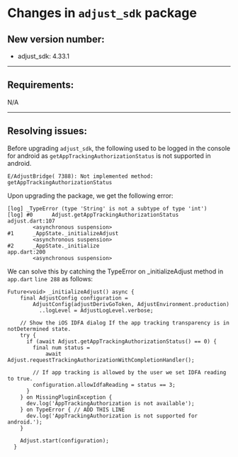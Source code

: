 # Changes in `adjust_sdk` package

## New version number:

- adjust_sdk: 4.33.1

---

## Requirements:

N/A

---

## Resolving issues:

Before upgrading `adjust_sdk`, the following used to be logged in the console for android as `getAppTrackingAuthorizationStatus` is not supported in android.

```
E/AdjustBridge( 7388): Not implemented method: getAppTrackingAuthorizationStatus
```

Upon upgrading the package, we get the following error:

```
[log] _TypeError (type 'String' is not a subtype of type 'int')
[log] #0      Adjust.getAppTrackingAuthorizationStatus
adjust.dart:107
        <asynchronous suspension>
#1      _AppState._initializeAdjust
        <asynchronous suspension>
#2      _AppState._initialize
app.dart:200
        <asynchronous suspension>
```

We can solve this by catching the TypeError on \_initializeAdjust method in `app.dart` `line 288` as follows:

```
Future<void> _initializeAdjust() async {
    final AdjustConfig configuration =
        AdjustConfig(adjustDerivGoToken, AdjustEnvironment.production)
          ..logLevel = AdjustLogLevel.verbose;

    // Show the iOS IDFA dialog If the app tracking transparency is in notDetermined state.
    try {
      if (await Adjust.getAppTrackingAuthorizationStatus() == 0) {
        final num status =
            await Adjust.requestTrackingAuthorizationWithCompletionHandler();

        // If app tracking is allowed by the user we set IDFA reading to true.
        configuration.allowIdfaReading = status == 3;
      }
    } on MissingPluginException {
      dev.log('AppTrackingAuthorization is not available');
    } on TypeError { // ADD THIS LINE
      dev.log('AppTrackingAuthorization is not supported for android.');
    }

    Adjust.start(configuration);
  }
```
